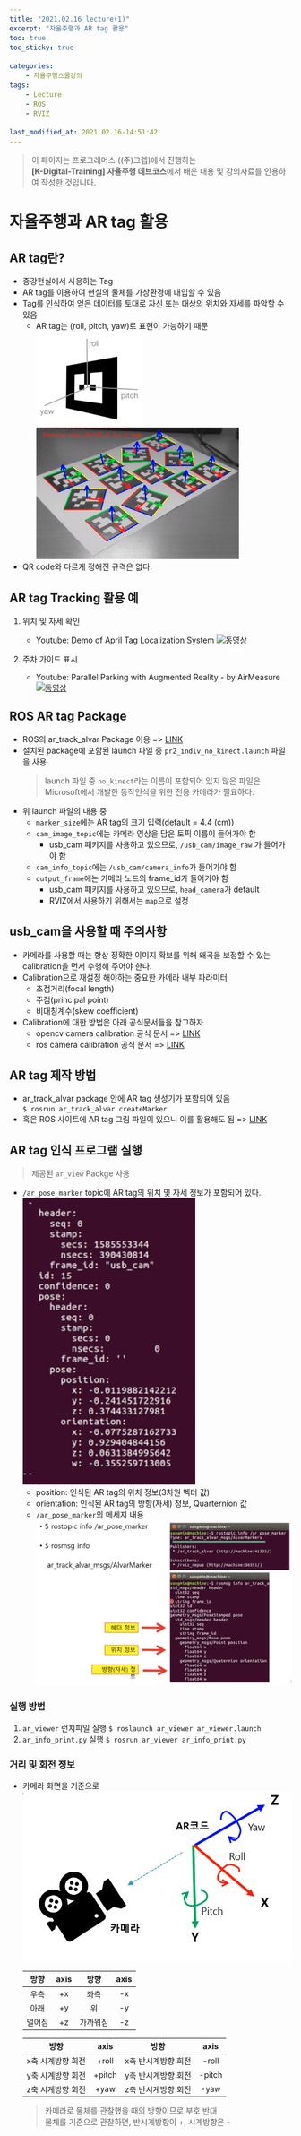 ```yaml
---
title: "2021.02.16 lecture(1)"
excerpt: "자율주행과 AR tag 활용"
toc: true
toc_sticky: true

categories:
    - 자율주행스쿨강의
tags:
    - Lecture
    - ROS
    - RVIZ

last_modified_at: 2021.02.16-14:51:42 
---
```


>이 페이지는 프로그래머스 ((주)그렙)에서 진행하는\
**[K-Digital-Training] 자율주행 데브코스**에서 배운 내용 및 강의자료를 인용하여 작성한 것입니다.

# 자율주행과 AR tag 활용
## AR tag란?
- 증강현실에서 사용하는 Tag
- AR tag를 이용하여 현실의 물체를 가상환경에 대입할 수 있음
- Tag를 인식하여 얻은 데이터를 토대로 자신 또는 대상의 위치와 자세를 파악할 수 있음
    - AR tag는 (roll, pitch, yaw)로 표현이 가능하기 때문\
![AR tag](/assets/images/lecture/week12_imgs/AR_tag_01.png)
![AR tag](/assets/images/lecture/week12_imgs/AR_tag_02.png)
- QR code와 다르게 정해진 규격은 없다.

## AR tag Tracking 활용 예
1. 위치 및 자세 확인
    - Youtube: Demo of April Tag Localization System
[![동영상](https://img.youtube.com/vi/Y8WEGGbLWlA/0.jpg)](https://youtu.be/Y8WEGGbLWlA)

2. 주차 가이드 표시
    - Youtube: Parallel Parking with Augmented Reality - by AirMeasure
[![동영상](https://img.youtube.com/vi/XyrBtaeVvTs/0.jpg)](https://youtu.be/XyrBtaeVvTs)

## ROS AR tag Package
- ROS의 ar\_track\_alvar Package 이용 => [LINK](http://wiki.ros.org/ar_track_alvar)
- 설치된 package에 포함된 launch 파일 중 `pr2_indiv_no_kinect.launch` 파일을 사용
    > launch 파일 중 `no_kinect`라는 이름이 포함되어 있지 않은 파일은 Microsoft에서 개발한 동작인식을 위한 전용 카메라가 필요하다.
- 위 launch 파일의 내용 중
    - `marker_size`에는 AR tag의 크기 입력(default = 4.4 (cm))
    - `cam_image_topic`에는 카메라 영상을 담은 토픽 이름이 들어가야 함
        - usb_cam 패키지를 사용하고 있으므로, `/usb_cam/image_raw` 가 들어가야 함
    - `cam_info_topic`에는 `/usb_cam/camera_info`가 들어가야 함
    - `output_frame`에는 카메라 노드의 frame_id가 들어가야 함
        - usb_cam 패키지를 사용하고 있으므로, `head_camera`가 default
        - RVIZ에서 사용하기 위해서는 `map`으로 설정

## usb_cam을 사용할 때 주의사항
- 카메라를 사용할 때는 항상 정확한 이미지 확보를 위해  왜곡을 보정할 수 있는 calibration을 먼저 수행해 주어야 한다.
- Calibration으로 재설정 해야하는 중요한 카메라 내부 파라미터
    - 초점거리(focal length)
    - 주점(principal point)
    - 비대칭계수(skew coefficient)
- Calibration에 대한 방법은 아래 공식문서들을 참고하자
    - opencv camera calibration 공식 문서 => [LINK](https://docs.opencv.org/master/dc/dbb/tutorial_py_calibration.html)
    - ros camera calibration 공식 문서 => [LINK](http://wiki.ros.org/camera_calibration)

## AR tag 제작 방법
- ar\_track\_alvar package 안에 AR tag 생성기가 포함되어 있음\
    `$ rosrun ar_track_alvar createMarker`
- 혹은 ROS 사이트에 AR tag 그림 파일이 있으니 이를 활용해도 됨 => [LINK](http://wiki.ros.org/ar_track_alvar?action=AttachFile&do=view&target=markers0to8.png)

## AR tag 인식 프로그램 실행
> 제공된 `ar_view` Packge 사용

- `/ar_pose_marker` topic에 AR tag의 위치 및 자세 정보가 포함되어 있다.
![ar\_pose\_topic](/assets/images/lecture/week12_imgs/ar_pose_topic.png)
    - position: 인식된 AR tag의 위치 정보(3차원 벡터 값)
    - orientation: 인식된 AR tag의 방향(자세) 정보, Quarternion 값
    - `/ar_pose_marker`의 메세지 내용\
![ar\_pose\_topic](/assets/images/lecture/week12_imgs/ar_pose_msg.png)

### 실행 방법
1. `ar_viewer` 런치파일 실행
    `$ roslaunch ar_viewer ar_viewer.launch`
2. `ar_info_print.py` 실행
    `$ rosrun ar_viewer ar_info_print.py`

### 거리 및 회전 정보
- 카메라 화면을 기준으로\
![ar\_pose\_topic](/assets/images/lecture/week12_imgs/ar_pose.png)

    |방향|axis|방향|axis|
    |:---:|:---:|:---:|:---:|
    |우측|+x|좌측|-x|
    |아래|+y|위|-y|
    |멀어짐|+z|가까워짐|-z|

    |방향|axis|방향|axis|
    |:---:|:---:|:---:|:---:|
    |x축 시계방향 회전|+roll|x축 반시계방향 회전|-roll|
    |y축 시계방향 회전|+pitch|y축 반시계방향 회전|-pitch|
    |z축 시계방향 회전|+yaw|z축 반시계방향 회전|-yaw|

    > 카메라로 물체를 관찰했을 때의 방향이므로 부호 반대\
    > 물체를 기준으로 관찰하면, 반시계방향이 +, 시계방향은 -

